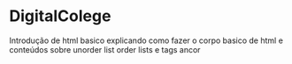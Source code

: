 # DigitalColege

Introdução de html basico explicando como fazer o corpo basico de html
e conteúdos sobre unorder list
order lists
e tags ancor